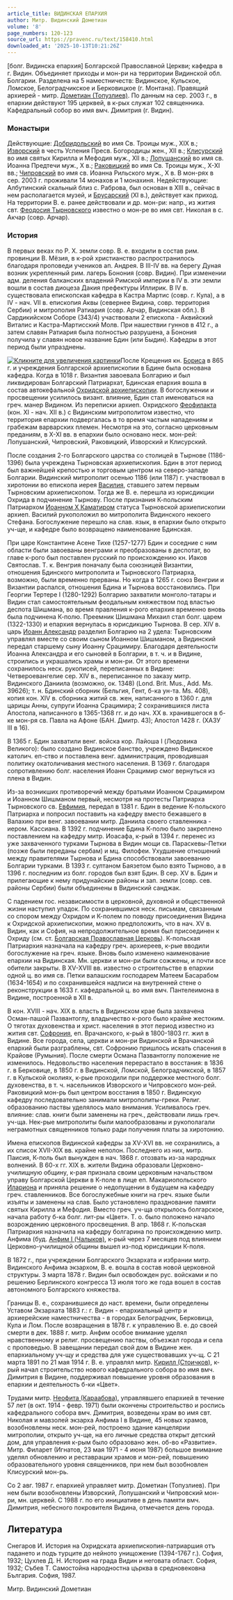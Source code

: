 ```yaml
---
article_title: ВИДИНСКАЯ ЕПАРХИЯ
author: Митр. Видинский Дометиан
volume: '8'
page_numbers: 120-123
source_url: https://pravenc.ru/text/158410.html
downloaded_at: '2025-10-13T10:21:26Z'
---
```


[болг. Видинска епархия] Болгарской Православной Церкви; кафедра в г. Видин. Объединяет приходы и мон-ри на территории Видинской обл. Болгарии. Разделена на 5 наместничеств: Видинское, Кульское, Ломское, Белоградчикское и Берковицкое (г. Монтана). Правящий архиерей - митр. [Дометиан (Топузлиев)](<https://pravenc.ru/text/Дометиан (Топузлиев).html>). По данным на сер. 2003 г., в епархии действуют 195 церквей, в к-рых служат 102 священника. Кафедральный собор во имя вмч. Димитрия (г. Видин).

### Монастыри

Действующие: [Добридольский](https://pravenc.ru/text/Добридольский.html) во имя Св. Троицы муж., XIX в.; [Изворский](https://pravenc.ru/text/Изворский.html) в честь Успения Пресв. Богородицы жен., XII в.; [Клисурский](https://pravenc.ru/text/Клисурский.html) во имя святых Кирилла и Мефодия муж., XII в.; [Лопушанский](https://pravenc.ru/text/Лопушанский.html) во имя св. Иоанна Предтечи муж., X в.; [Раковицкий](https://pravenc.ru/text/Раковицкий.html) во имя Св. Троицы муж., X-XI вв.; [Чипровский](https://pravenc.ru/text/Чипровский.html) во имя св. Иоанна Рильского муж., X в. В мон-рях в сер. 2003 г. проживали 14 монахов и 1 монахиня. Недействующие: Албутинский скальный близ с. Раброва, был основан в XIII в., сейчас в нем располагается музей, и [Брусарский](https://pravenc.ru/text/Брусарский.html) (XI в.), действует как приход. На территории В. е. ранее действовали и др. мон-ри: напр., из жития свт. [Феодосия Тырновского](<https://pravenc.ru/text/Феодосия Тырновского.html>) известно о мон-ре во имя свт. Николая в с. Акчар (совр. Арчар).

### История

В первых веках по Р. Х. земли совр. В. е. входили в состав рим. провинции В. Мёзия, в к-рой христианство распространилось благодаря проповеди учеников ап. Андрея. В III-IV вв. на берегу Дуная возник укрепленный рим. лагерь Бонония (совр. Видин). При изменении адм. деления балканских владений Римской империи в IV в. эти земли вошли в состав диоцеза Дакия префектуры Иллирик. В IV в. существовала епископская кафедра в Кастра Мартис (совр. г. Кула), а в IV - нач. VII в. епископия Аквы (севернее Видина, совр. территория Сербии) и митрополия Ратиария (совр. Арчар, Видинская обл.). В Сардикийском Соборе (343/4) участвовали 2 епископа - Аквийский Виталис и Кастра-Мартисский Молв. При нашествии гуннов в 412 г., а затем славян Ратиария была полностью разрушена, а Бонония получила у славян новое название Бдин (или Быдин). Кафедры в этот период были упразднены.

[![](https://pravenc.ru/data/630/465/1234/i200.jpg "Кликните для увеличения картинки")](https://pravenc.ru/data/630/465/1234/i800.jpg)После Крещения кн. [Бориса](https://pravenc.ru/text/Борис.html) в 865 г. и учреждения Болгарской архиепископии в Бдине была основана кафедра. Когда в 1018 г. Византия завоевала Болгарию и был ликвидирован Болгарский Патриархат, Бдинская епархия вошла в состав автокефальной [Охридской архиепископии](<https://pravenc.ru/text/Охридская архиепископия.html>). В богослужении и просвещении усилилось визант. влияние, Бдин стал именоваться на греч. манер Видином. Из переписки архиеп. Охридского [Феофилакта](https://pravenc.ru/text/Феофилакта.html) (кон. XI - нач. XII в.) с Видинским митрополитом известно, что территория епархии подвергалась в то время частым нападениям и грабежам варварских племен. Несмотря на это, согласно церковным преданиям, в X-XI вв. в епархии было основано неск. мон-рей: Лопушанский, Чипровский, Раковицкий, Изворский и Клисурский.

После создания 2-го Болгарского царства со столицей в Тырнове (1186-1396) была учреждена Тырновская архиепископия. Бдин в этот период был важнейшей крепостью и торговым центром на северо-западе Болгарии. Видинский митрополит осенью 1186 (или 1187) г. участвовал в хиротонии во епископа иерея [Василия](https://pravenc.ru/text/Василий.html), ставшего затем первым Тырновским архиепископом. Тогда же В. е. перешла из юрисдикции Охрида в подчинение Тырнову. После признания К-польским Патриархом [Иоанном Х Каматиром](<https://pravenc.ru/text/Иоанном Х Каматиром.html>) статуса Тырновской архиепископии архиеп. Василий рукоположил во митрополита Видинского некоего Стефана. Богослужение перешло на слав. язык, в епархии было открыто уч-ще, и кафедре было возвращено наименование Бдинская.

При царе Константине Асене Тихе (1257-1277) Бдин и соседние с ним области были завоеваны венграми и преобразованы в деспотат, во главе к-рого был поставлен русский по происхождению кн. Иаков Святослав. Т. к. Венгрия поначалу была союзницей Византии, отношения Бдинского митрополита и Тырновского Патриарха, возможно, были временно прерваны. Но когда в 1265 г. союз Венгрии и Византии распался, отношения Бдина и Тырнова восстановились. При Георгии Тертере I (1280-1292) Болгарию захватили монголо-татары и Видин стал самостоятельным феодальным княжеством под властью деспота Шишмана, во время правления к-рого епархия временно вновь была подчинена К-полю. Преемник Шишмана Михаил стал болг. царем (1322-1330) и епархия вернулась в юрисдикцию Тырнова. В сер. XIV в. царь [Иоанн Александр](<https://pravenc.ru/text/Иоанн Александр.html>) разделил Болгарию на 2 удела: Тырновским управлял вместе со своим сыном Иоанном Шишманом, а Видинский передал старшему сыну Иоанну Срацимиру. Благодаря деятельности Иоанна Александра и его сыновей в Болгарии, в т. ч. и в Видине, строились и украшались храмы и мон-ри. От этого времени сохранилось неск. рукописей, переписанных в Видине: Четвероевангелие сер. XIV в., переписанное по заказу митр. Видинского Даниила (возможно, ок. 1348) (Lond. Brit. Mus., Add. Ms. 39626); т. н. Бдинский сборник (Бельгия, Гент, б-ка ун-та. Ms. 408), копия кон. XIV в. сборника житий св. жен, написанного в 1360 г. для царицы Анны, супруги Иоанна Срацимира; 2 сохранившихся листа Апостола, написанного в 1365-1368 гг. и до нач. XX в. хранившегося в б-ке мон-ря св. Павла на Афоне (БАН. Дмитр. 43); Апостол 1428 г. (ХАЗУ III в 16).

В 1365 г. Бдин захватили венг. войска кор. Лайоша I (Людовика Великого): было создано Видинское банство, учреждено Видинское католич. еп-ство и поставлена венг. администрация, проводившая политику окатоличивания местного населения. В 1369 г. благодаря сопротивлению болг. населения Иоанн Срацимир смог вернуться из плена в Видин.

Из-за возникших противоречий между братьями Иоанном Срацимиром и Иоанном Шишманом первый, несмотря на протесты Патриарха Тырновского св. [Евфимия](https://pravenc.ru/text/Евфимия.html), передал в 1381 г. Бдин в ведение К-польского Патриарха и попросил поставить на кафедру вместо бежавшего в Валахию при венг. завоевании митр. Даниила своего ставленника - иером. Кассиана. В 1392 г. подчинение Бдина К-полю было закреплено поставлением на кафедру митр. Иоасафа, к-рый в 1394 г. перенес из уже захваченного турками Тырнова в Видин мощи св. Параскевы-Петки (позже были переданы сербам) и мц. Филофеи. Ухудшение отношений между правителями Тырнова и Бдина способствовали завоеванию Болгарии турками. В 1393 г. султаном Баязетом было взято Тырново, а в 1396 г. последним из болг. городов был взят Бдин. В сер. XV в. Бдин и прилегающие к нему придунайские районы и зап. земли (совр. сев. районы Сербии) были объединены в Видинский санджак.

С падением гос. независимости в церковной, духовной и общественной жизни наступил упадок. По сохранившимся неск. письмам, связанным со спором между Охридом и К-полем по поводу присоединения Видина к Охридской архиепископии, можно предположить, что в нач. XV в. Видин, как и София, на непродолжительное время был присоединен к Охриду (см. ст. [Болгарская Православная Церковь](<https://pravenc.ru/text/Болгарская Православная Церковь.html>)). К-польская Патриархия назначала на кафедру греч. архиереев, к-рые вводили богослужение на греч. языке. Вновь было изменено наименование епархии на Видинская. Мн. церкви и мон-ри были сожжены, и почти все обители закрыты. В XV-XVIII вв. известно о строительстве в епархии одной ц. во имя св. Петки валашским господарем Матеем Басарабом (1634-1654) и по сохранившейся надписи на внутренней стене о реконструкции в 1633 г. кафедральной ц. во имя вмч. Пантелеимона в Видине, построенной в XII в.

В кон. XVIII - нач. XIX в. власть в Видинском крае была захвачена Осман-пашой Пазвантоглу, владычество к-рого было крайне жестоким. О тяготах духовенства и христ. населения в этот период известно из жития свт. [Софрония](https://pravenc.ru/text/Софроний.html), еп. Врачанского, к-рый в 1800-1803 гг. жил в Видине. Все города, села, церкви и мон-ри Видинской и Врачанской епархий были разграблены, свт. Софронию пришлось искать спасения в Крайове (Румыния). После смерти Османа Пазвантоглу положение не изменилось. Недовольство населения перерастало в восстания: в 1836 г. в Берковице, в 1850 г. в Видинской, Ломской, Белоградчикской, в 1857 г. в Кульской околиях, к-рые проходили при поддержке местного болг. духовенства, в т. ч. насельников Изворского и Чипровского мон-рей. Раковицкий мон-рь был центром восстания в 1850 г. Видинскую кафедру последовательно занимали митрополиты-греки. Религ. образованию паствы уделялось мало внимания. Усиливалось греч. влияние: слав. книги были заменены на греч., действовали лишь греч. уч-ща. Нек-рые митрополиты были малообразованы и рукополагали неграмотных священников только ради получения платы за хиротонию.

Имена епископов Видинской кафедры за XV-XVI вв. не сохранились, а их список XVII-XIX вв. крайне неполон. Последнего из них, митр. Паисия, К-поль был вынужден в нач. 1868 г. отозвать из-за народных волнений. В 60-х гг. XIX в. жители Видина образовали Церковно-училищную общину, к-рая признала своим церковным начальством управу Болгарской Церкви в К-поле в лице еп. Макариопольского [Илариона](https://pravenc.ru/text/Иларион.html) и приняла решение о недопущении в будущем на кафедру греч. ставленников. Все богослужебные книги на греч. языке были изъяты и заменены на слав. Было установлено празднование памяти святых Кирилла и Мефодия. Вместо греч. уч-ща открылось болгарское, начала работу б-ка болг. лит-ры «Цвет». Т. о. было положено начало возрождению церковного просвещения. В апр. 1868 г. К-польская Патриархия назначила на кафедру болгарина по происхождению митр. Анфима (буд. [Анфим I (Чалыков)](<https://pravenc.ru/text/Анфим I (Чалыков).html>), к-рый через 7 месяцев под влиянием Церковно-училищной общины вышел из-под юрисдикции К-поля.

В 1872 г., при учреждении Болгарского Экзархата и избрании митр. Видинского Анфима экзархом, В. е. вошла в состав новой церковной структуры. 3 марта 1878 г. Видин был освобожден рус. войсками и по решению Берлинского конгресса 13 июля того же года вошел в состав автономного Болгарского княжества.

Границы В. е., сохранившиеся до наст. времени, были определены Уставом Экзархата 1883 г.: г. Видин - епархиальный центр и архиерейские наместничества - в городах Белоградчик, Берковица, Кула и Лом. После возвращения в 1878 г. к управлению В. е. до своей смерти в дек. 1888 г. митр. Анфим особое внимание уделял нравственному и религ. просвещению паствы, объезжал города и села с проповедью. В завещании передал свой дом в Видине жен. епархиальному уч-щу и средства для уже существовавших уч-щ. С 21 марта 1891 по 21 мая 1914 г. В. е. управлял митр. [Кирилл (Стоичков)](<https://pravenc.ru/text/Кирилл (Стоичков).html>), к-рый начал строительство нового кафедрального собора во имя вмч. Димитрия в Видине, поддерживал повышение уровня образования в епархии и деятельность б-ки «Цвет».

Трудами митр. [Неофита (Караабова)](<https://pravenc.ru/text/Неофита (Караабова).html>), управлявшего епархией в течение 57 лет (в окт. 1914 - февр. 1971) были окончены строительство и роспись кафедрального собора вмч. Димитрия, возведены храм во имя свт. Николая и мавзолей экзарха Анфима I в Видине, 45 новых храмов, возобновлены неск. мон-рей, построено здание канцелярии митрополии, открыто уч-ще, на его личные средства открыт детский дом, для управления к-рым было образовано жен. об-во «Развитие». Митр. Филарет (Игнатов, 23 мая 1971 - 4 июня 1987) большое внимание уделял обновлению и реставрации храмов и мон-рей, повышению образовательного уровня священников, при нем был возобновлен Клисурский мон-рь.

Со 2 авг. 1987 г. епархией управляет митр. Дометиан (Топузлиев). При нем были возобновлены Изворский, Лопушанский и Чипровский мон-ри, мн. церквей. С 1988 г. по его инициативе в день памяти вмч. Димитрия, небесного покровителя Видина, отмечается день города.

## Литература

Снегаров И. История на Охридската архиепископия-патриаршия отъ падането и подъ турците до нейното унищожение (1394-1767 г.). София, 1932; Цухлев Д. Н. История на града Видин и неговата област. София, 1932; Събев Т. Самостойна народностна църква в средновековна България. София, 1987.

Митр. Видинский Дометиан
